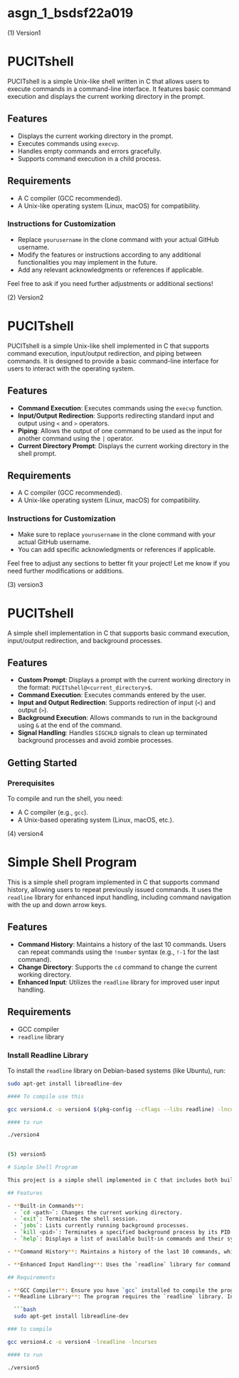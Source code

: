 # asgn_1_bsdsf22a019

(1) Version1

# PUCITshell

PUCITshell is a simple Unix-like shell written in C that allows users to execute commands in a command-line interface. It features basic command execution and displays the current working directory in the prompt.

## Features

- Displays the current working directory in the prompt.
- Executes commands using `execvp`.
- Handles empty commands and errors gracefully.
- Supports command execution in a child process.

## Requirements

- A C compiler (GCC recommended).
- A Unix-like operating system (Linux, macOS) for compatibility.


### Instructions for Customization
- Replace `yourusername` in the clone command with your actual GitHub username.
- Modify the features or instructions according to any additional functionalities you may implement in the future.
- Add any relevant acknowledgments or references if applicable.

Feel free to ask if you need further adjustments or additional sections!


(2) Version2


# PUCITshell

PUCITshell is a simple Unix-like shell implemented in C that supports command execution, input/output redirection, and piping between commands. It is designed to provide a basic command-line interface for users to interact with the operating system.

## Features

- **Command Execution**: Executes commands using the `execvp` function.
- **Input/Output Redirection**: Supports redirecting standard input and output using `<` and `>` operators.
- **Piping**: Allows the output of one command to be used as the input for another command using the `|` operator.
- **Current Directory Prompt**: Displays the current working directory in the shell prompt.

## Requirements

- A C compiler (GCC recommended).
- A Unix-like operating system (Linux, macOS) for compatibility.



### Instructions for Customization
- Make sure to replace `yourusername` in the clone command with your actual GitHub username.
- You can add specific acknowledgments or references if applicable.

Feel free to adjust any sections to better fit your project! Let me know if you need further modifications or additions.

(3) version3

# PUCITshell

A simple shell implementation in C that supports basic command execution, input/output redirection, and background processes.

## Features

- **Custom Prompt**: Displays a prompt with the current working directory in the format: `PUCITshell@<current_directory>$`.
- **Command Execution**: Executes commands entered by the user.
- **Input and Output Redirection**: Supports redirection of input (`<`) and output (`>`).
- **Background Execution**: Allows commands to run in the background using `&` at the end of the command.
- **Signal Handling**: Handles `SIGCHLD` signals to clean up terminated background processes and avoid zombie processes.

## Getting Started

### Prerequisites

To compile and run the shell, you need:

- A C compiler (e.g., `gcc`).
- A Unix-based operating system (Linux, macOS, etc.).

(4) version4


# Simple Shell Program

This is a simple shell program implemented in C that supports command history, allowing users to repeat previously issued commands. It uses the `readline` library for enhanced input handling, including command navigation with the up and down arrow keys.

## Features

- **Command History**: Maintains a history of the last 10 commands. Users can repeat commands using the `!number` syntax (e.g., `!-1` for the last command).
- **Change Directory**: Supports the `cd` command to change the current working directory.
- **Enhanced Input**: Utilizes the `readline` library for improved user input handling.

## Requirements

- GCC compiler
- `readline` library

### Install Readline Library

To install the `readline` library on Debian-based systems (like Ubuntu), run:

```bash
sudo apt-get install libreadline-dev

#### To compile use this

gcc version4.c -o version4 $(pkg-config --cflags --libs readline) -lncurses

#### to run 

./version4
 

(5) version5

# Simple Shell Program

This project is a simple shell implemented in C that includes both built-in and external command execution capabilities. The shell supports command history and allows users to repeat previous commands. It utilizes the `readline` library for enhanced command line input.

## Features

- **Built-in Commands**:
  - `cd <path>`: Changes the current working directory.
  - `exit`: Terminates the shell session.
  - `jobs`: Lists currently running background processes.
  - `kill <pid>`: Terminates a specified background process by its PID.
  - `help`: Displays a list of available built-in commands and their syntax.

- **Command History**: Maintains a history of the last 10 commands, which can be repeated using `!number`.

- **Enhanced Input Handling**: Uses the `readline` library for command line editing, including the ability to navigate command history with arrow keys.

## Requirements

- **GCC Compiler**: Ensure you have `gcc` installed to compile the program.
- **Readline Library**: The program requires the `readline` library. Install it using:

  ```bash
  sudo apt-get install libreadline-dev

### to compile

gcc version4.c -o version4 -lreadline -lncurses

#### to run

./version5

